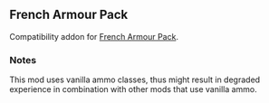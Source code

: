 ## French Armour Pack

Compatibility addon for [French Armour Pack](https://steamcommunity.com/sharedfiles/filedetails/?id=3317407146).

### Notes

This mod uses vanilla ammo classes, thus might result in degraded experience in combination with other mods that use vanilla ammo.
